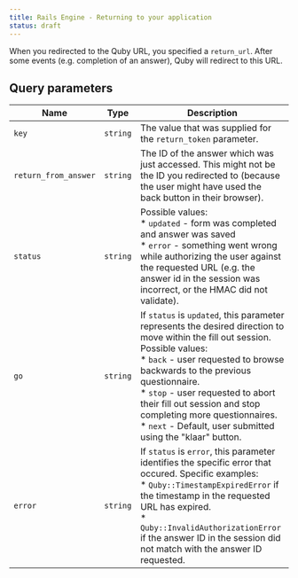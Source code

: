 ```yaml
---
title: Rails Engine - Returning to your application
status: draft
---
```


When you redirected to the Quby URL, you specified a `return_url`. After some events (e.g. completion of an answer), Quby will redirect to this URL.

## Query parameters

Name                  | Type      | Description
----------------------|-----------|--------------
`key`                 | `string`  | The value that was supplied for the `return_token` parameter.
`return_from_answer`  | `string`  | The ID of the answer which was just accessed. This might not be the ID you redirected to (because the user might have used the back button in their browser).
`status`              | `string`  | Possible values:<br> * `updated` - form was completed and answer was saved<br> * `error` - something went wrong while authorizing the user against the requested URL (e.g. the answer id in the session was incorrect, or the HMAC did not validate).<br>
`go`                  | `string`  | If `status` is `updated`, this parameter represents the desired direction to move within the fill out session. Possible values:<br> * `back` - user requested to browse backwards to the previous questionnaire.<br> * `stop` - user requested to abort their fill out session and stop completing more questionnaires.<br> * `next` - Default, user submitted using the "klaar" button.<br>
`error`               | `string`  | If `status` is `error`, this parameter identifies the specific error that occured. Specific examples:<br> * `Quby::TimestampExpiredError` if the timestamp in the requested URL has expired.<br> * `Quby::InvalidAuthorizationError` if the answer ID in the session did not match with the answer ID requested.
